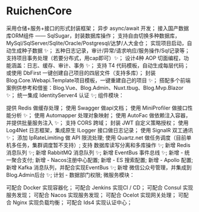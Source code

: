 # RuichenCore



 采用仓储+服务+接口的形式封装框架；
 异步 async/await 开发；
 接入国产数据库ORM组件 —— SqlSugar，封装数据库操作；
 支持自由切换多种数据库，MySql/SqlServer/Sqlite/Oracle/Postgresql/达梦/人大金仓；
 实现项目启动，自动生成种子数据 ✨；
 五种日志记录，审计/异常/请求响应/服务操作/Sql记录等；
 支持项目事务处理（若要分布式，用cap即可）✨；
 设计4种 AOP 切面编程，功能涵盖：日志、缓存、审计、事务 ✨；
 支持 T4 代码模板，自动生成每层代码；
 或使用 DbFirst 一键创建自己项目的四层文件（支持多库）；
 封装Blog.Core.Webapi.Template项目模板，一键重建自己的项目 ✨；
 搭配多个前端案例供参考和借鉴：Blog.Vue、Blog.Admin、Nuxt.tbug、Blog.Mvp.Blazor ✨；
 统一集成 IdentityServer4 认证 ✨;
组件模块：

 提供 Redis 做缓存处理；
 使用 Swagger 做api文档；
 使用 MiniProfiler 做接口性能分析 ✨；
 使用 Automapper 处理对象映射；
 使用 AutoFac 做依赖注入容器，并提供批量服务注入 ✨；
 支持 CORS 跨域；
 封装 JWT 自定义策略授权；
 使用 Log4Net 日志框架，集成原生 ILogger 接口做日志记录；
 使用 SignalR 双工通讯 ✨；
 添加 IpRateLimiting 做 API 限流处理;
 使用 Quartz.net 做任务调度（目前单机多任务，集群调度暂不支持）;
 支持 数据库读写分离和多库操作 ✨;
 新增 Redis 消息队列 ✨;
 新增 RabbitMQ 消息队列 ✨;
 新增 EventBus 事件总线 ✨;
 新增 - 统一聚合支付;
 新增 - Nacos注册中心配置;
 新增 - ES 搜索配置;
 新增 - Apollo 配置;
 新增 Kafka 消息队列，并配合实现EventBus ✨;
 新增 微信公众号管理，并集成到Blog.Admin后台 ✨;
 计划 - 数据部门权限;
微服务模块：

 可配合 Docker 实现容器化；
 可配合 Jenkins 实现CI / CD；
 可配合 Consul 实现服务发现；
 可配合 Nacos 实现服务发现；
 可配合 Ocelot 实现网关处理；
 可配合 Nginx 实现负载均衡；
 可配合 Ids4 实现认证中心；
